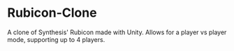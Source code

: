 # Rubicon-Clone
A clone of Synthesis' Rubicon made with Unity. Allows for a player vs player mode, supporting up to 4 players.
